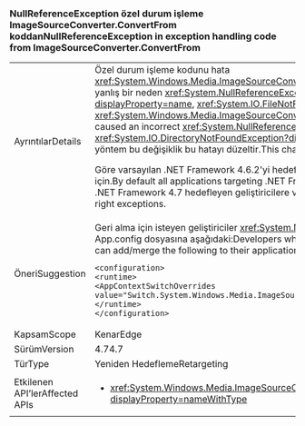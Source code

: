 ### <a name="nullreferenceexception-in-exception-handling-code-from-imagesourceconverterconvertfrom"></a><span data-ttu-id="b4791-101">NullReferenceException özel durum işleme ImageSourceConverter.ConvertFrom koddan</span><span class="sxs-lookup"><span data-stu-id="b4791-101">NullReferenceException in exception handling code from ImageSourceConverter.ConvertFrom</span></span>

|   |   |
|---|---|
|<span data-ttu-id="b4791-102">Ayrıntılar</span><span class="sxs-lookup"><span data-stu-id="b4791-102">Details</span></span>|<span data-ttu-id="b4791-103">Özel durum işleme kodunu hata <xref:System.Windows.Media.ImageSourceConverter.ConvertFrom(System.ComponentModel.ITypeDescriptorContext,System.Globalization.CultureInfo,System.Object)> yanlış bir neden <xref:System.NullReferenceException?displayProperty=name> yerine amaçlanan özel durum için (örneğin <xref:System.IO.DirectoryNotFoundException?displayProperty=name>, <xref:System.IO.FileNotFoundException?displayProperty=name>).</span><span class="sxs-lookup"><span data-stu-id="b4791-103">An error in the exception handling code for <xref:System.Windows.Media.ImageSourceConverter.ConvertFrom(System.ComponentModel.ITypeDescriptorContext,System.Globalization.CultureInfo,System.Object)> caused an incorrect <xref:System.NullReferenceException?displayProperty=name> to be thrown instead of the intended exception (e.g. <xref:System.IO.DirectoryNotFoundException?displayProperty=name>, <xref:System.IO.FileNotFoundException?displayProperty=name>).</span></span> <span data-ttu-id="b4791-104">Böylece artık doğru özel çağırılıyorsa yöntem bu değişiklik bu hatayı düzeltir.</span><span class="sxs-lookup"><span data-stu-id="b4791-104">This change corrects that error so that the method now throws the right exception.</span></span> <p/><span data-ttu-id="b4791-105">Göre varsayılan .NET Framework 4.6.2'yi hedefleyen tüm uygulamalar ve daha önce throw devam <xref:System.NullReferenceException?displayProperty=name> uyumluluk için.</span><span class="sxs-lookup"><span data-stu-id="b4791-105">By default all applications targeting .NET Framework 4.6.2 and earlier continue to throw <xref:System.NullReferenceException?displayProperty=name> for compatibility.</span></span> <span data-ttu-id="b4791-106">.NET Framework 4.7 hedefleyen geliştiricilere ve yukarıdaki doğru özel durumları görmeniz gerekir.</span><span class="sxs-lookup"><span data-stu-id="b4791-106">Developers targeting .NET Framework 4.7 and above should see the right exceptions.</span></span>|
|<span data-ttu-id="b4791-107">Öneri</span><span class="sxs-lookup"><span data-stu-id="b4791-107">Suggestion</span></span>|<span data-ttu-id="b4791-108">Geri alma için isteyen geliştiriciler <xref:System.NullReferenceException?displayProperty=name> ne zaman .NET Framework 4.7 targeting ekleme/merge, uygulamanın App.config dosyasına aşağıdaki:</span><span class="sxs-lookup"><span data-stu-id="b4791-108">Developers who wish to revert to getting <xref:System.NullReferenceException?displayProperty=name> when targeting .NET Framework 4.7 can add/merge the following to their application's App.config file:</span></span><pre><code class="lang-xml">&lt;configuration&gt;&#13;&#10;&lt;runtime&gt;&#13;&#10;&lt;AppContextSwitchOverrides value=&quot;Switch.System.Windows.Media.ImageSourceConverter.OverrideExceptionWithNullReferenceException=true&quot;/&gt;&#13;&#10;&lt;/runtime&gt;&#13;&#10;&lt;/configuration&gt;&#13;&#10;</code></pre>|
|<span data-ttu-id="b4791-109">Kapsam</span><span class="sxs-lookup"><span data-stu-id="b4791-109">Scope</span></span>|<span data-ttu-id="b4791-110">Kenar</span><span class="sxs-lookup"><span data-stu-id="b4791-110">Edge</span></span>|
|<span data-ttu-id="b4791-111">Sürüm</span><span class="sxs-lookup"><span data-stu-id="b4791-111">Version</span></span>|<span data-ttu-id="b4791-112">4.7</span><span class="sxs-lookup"><span data-stu-id="b4791-112">4.7</span></span>|
|<span data-ttu-id="b4791-113">Tür</span><span class="sxs-lookup"><span data-stu-id="b4791-113">Type</span></span>|<span data-ttu-id="b4791-114">Yeniden Hedefleme</span><span class="sxs-lookup"><span data-stu-id="b4791-114">Retargeting</span></span>|
|<span data-ttu-id="b4791-115">Etkilenen API’ler</span><span class="sxs-lookup"><span data-stu-id="b4791-115">Affected APIs</span></span>|<ul><li><xref:System.Windows.Media.ImageSourceConverter.ConvertFrom(System.ComponentModel.ITypeDescriptorContext,System.Globalization.CultureInfo,System.Object)?displayProperty=nameWithType></li></ul>|

